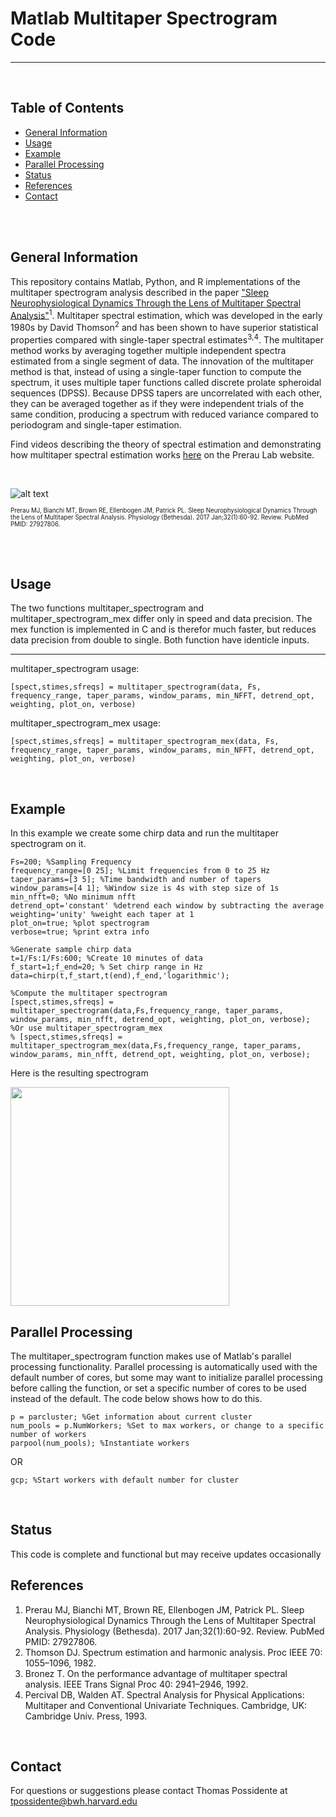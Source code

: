 # Matlab Multitaper Spectrogram Code
---

<br/>

## Table of Contents
* [General Information](#general-information)
* [Usage](#usage)
* [Example](#example)
* [Parallel Processing](#parallel-processing)
* [Status](#status)
* [References](#references)
* [Contact](#contact)

<br/>
<br/>

## General Information 
This repository contains Matlab, Python, and R implementations of the multitaper spectrogram analysis described in the paper ["Sleep Neurophysiological Dynamics Through the Lens of Multitaper Spectral Analysis"](https://prerau.bwh.harvard.edu/publications/Physiology_Bethesda_2017_Prerau.pdf)<sup>1</sup>. Multitaper spectral estimation, which was developed in the early 1980s by David Thomson<sup>2</sup> and has been shown to have superior statistical properties compared with single-taper spectral estimates<sup>3,4</sup>. The multitaper method works by averaging together multiple independent spectra estimated from a single segment of data. The innovation of the multitaper method is that, instead of using a single-taper function to compute the spectrum, it uses multiple taper functions called discrete prolate spheroidal sequences (DPSS). Because DPSS tapers are uncorrelated with each other, they can be averaged together as if they were independent trials of the same condition, producing a spectrum with reduced variance compared to periodogram and single-taper estimation. 

Find videos describing the theory of spectral estimation and demonstrating how multitaper spectral estimation works [here](https://prerau.bwh.harvard.edu/multitaper/) on the Prerau Lab website. 

<br/>

![alt text](https://prerau.bwh.harvard.edu/images/multitaper_diagram.png)

<sup><sub>Prerau MJ, Bianchi MT, Brown RE, Ellenbogen JM, Patrick PL. Sleep Neurophysiological Dynamics Through the Lens of Multitaper Spectral Analysis. Physiology (Bethesda). 2017 Jan;32(1):60-92. Review. PubMed PMID: 27927806. </sup></sub>

<br/>
<br/>

## Usage
The two functions multitaper_spectrogram and multitaper_spectrogram_mex differ only in speed and data precision. The mex function is implemented in C and is therefor much faster, but reduces data precision from double to single. Both function have identicle inputs.

---

multitaper_spectrogram usage:
```
[spect,stimes,sfreqs] = multitaper_spectrogram(data, Fs, frequency_range, taper_params, window_params, min_NFFT, detrend_opt, weighting, plot_on, verbose)
```

multitaper_spectrogram_mex usage:
```
[spect,stimes,sfreqs] = multitaper_spectrogram_mex(data, Fs, frequency_range, taper_params, window_params, min_NFFT, detrend_opt, weighting, plot_on, verbose)
```
<br/>

## Example
In this example we create some chirp data and run the multitaper spectrogram on it.
```
Fs=200; %Sampling Frequency
frequency_range=[0 25]; %Limit frequencies from 0 to 25 Hz
taper_params=[3 5]; %Time bandwidth and number of tapers
window_params=[4 1]; %Window size is 4s with step size of 1s
min_nfft=0; %No minimum nfft
detrend_opt='constant' %detrend each window by subtracting the average
weighting='unity' %weight each taper at 1
plot_on=true; %plot spectrogram
verbose=true; %print extra info

%Generate sample chirp data
t=1/Fs:1/Fs:600; %Create 10 minutes of data
f_start=1;f_end=20; % Set chirp range in Hz
data=chirp(t,f_start,t(end),f_end,'logarithmic');

%Compute the multitaper spectrogram
[spect,stimes,sfreqs] = multitaper_spectrogram(data,Fs,frequency_range, taper_params, window_params, min_nfft, detrend_opt, weighting, plot_on, verbose);
%Or use multitaper_spectrogram_mex
% [spect,stimes,sfreqs] = multitaper_spectrogram_mex(data,Fs,frequency_range, taper_params, window_params, min_nfft, detrend_opt, weighting, plot_on, verbose);
```
Here is the resulting spectrogram

<img src="https://prerau.bwh.harvard.edu/images/chirp_spectrogram.jpg" width="350">

<br/>

## Parallel Processing
The multitaper_spectrogram function makes use of Matlab's parallel processing functionality. Parallel processing is automatically used with the default number of cores, but some may want to initialize parallel processing before calling the function, or set a specific number of cores to be used instead of the default. The code below shows how to do this.
```
p = parcluster; %Get information about current cluster
num_pools = p.NumWorkers; %Set to max workers, or change to a specific number of workers
parpool(num_pools); %Instantiate workers
```
OR
```
gcp; %Start workers with default number for cluster
```
<br/>

## Status 
This code is complete and functional but may receive updates occasionally
<br/>

## References
1. Prerau MJ, Bianchi MT, Brown RE, Ellenbogen JM, Patrick PL. Sleep Neurophysiological Dynamics Through the Lens of Multitaper Spectral Analysis. Physiology (Bethesda). 2017 Jan;32(1):60-92. Review. PubMed PMID: 27927806.
2. Thomson DJ. Spectrum estimation and harmonic analysis. Proc IEEE 70: 1055–1096, 1982.
3. Bronez T. On the performance advantage of multitaper spectral analysis. IEEE Trans Signal Proc 40: 2941–2946, 1992.
4. Percival DB, Walden AT. Spectral Analysis for Physical Applications: Multitaper and Conventional Univariate Techniques. Cambridge, UK: Cambridge Univ. Press, 1993.
<br/>

## Contact
For questions or suggestions please contact Thomas Possidente at tpossidente@bwh.harvard.edu
<br/>
